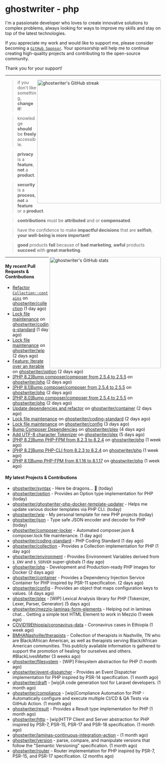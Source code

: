 # ghostwriter - php

I'm a passionate developer who loves to create innovative solutions to complex problems, always looking for ways to improve my skills and stay on top of the latest technologies.

If you appreciate my work and would like to support me, please consider becoming a [`GitHub Sponsor`](https://github.com/sponsors/ghostwriter). Your sponsorship will help me to continue creating high-quality projects and contributing to the open-source community.

Thank you for your support!

---

<img alt="ghostwriter's GitHub streak" width="400px" align="right" src="https://github-readme-streak-stats.herokuapp.com/?cache_seconds=1800&user=ghostwriter">

> if you don't like something, **change it**!

> knowledge **should** be **freely** accessible.

> **privacy** is a **feature**, **not** a **product**.

> **security** is a **process**, **not** a **feature** or a **product**.

> **contributions** must be **attributed** and or **compensated**.

> have the confidence to make **impactful decisions** that are **selfish**, **your well-being is more important**!

> **good** products **fail** because of **bad marketing**, **awful** products **succeed** with **great marketing**.

<img alt="ghostwriter's GitHub stats" width="360px" align="right" src="https://github-readme-stats.vercel.app/api?cache_seconds=1800&username=ghostwriter&show_icons=true&count_private=true&hide_title=true&hide_rank=true&icon_color=333">

---

#### My recent Pull Requests & Contributions

- [Refactor `Collection::contains`](https://github.com/ghostwriter/collection/pull/13) on [ghostwriter/collection](https://github.com/ghostwriter/collection) (1 day ago)
- [Lock file maintenance](https://github.com/ghostwriter/coding-standard/pull/18) on [ghostwriter/coding-standard](https://github.com/ghostwriter/coding-standard) (1 day ago)
- [Lock file maintenance](https://github.com/ghostwriter/wip/pull/33) on [ghostwriter/wip](https://github.com/ghostwriter/wip) (2 days ago)
- [Feature: Iterate over an iterable](https://github.com/ghostwriter/option/pull/31) on [ghostwriter/option](https://github.com/ghostwriter/option) (2 days ago)
- [[PHP 8.2]Bump composer/composer from 2.5.4 to 2.5.5](https://github.com/ghostwriter/php/pull/310) on [ghostwriter/php](https://github.com/ghostwriter/php) (2 days ago)
- [[PHP 8.1]Bump composer/composer from 2.5.4 to 2.5.5](https://github.com/ghostwriter/php/pull/309) on [ghostwriter/php](https://github.com/ghostwriter/php) (2 days ago)
- [[PHP 8.0]Bump composer/composer from 2.5.4 to 2.5.5](https://github.com/ghostwriter/php/pull/308) on [ghostwriter/php](https://github.com/ghostwriter/php) (2 days ago)
- [Update dependencies and refactor](https://github.com/ghostwriter/container/pull/18) on [ghostwriter/container](https://github.com/ghostwriter/container) (2 days ago)
- [Lock file maintenance](https://github.com/ghostwriter/coding-standard/pull/17) on [ghostwriter/coding-standard](https://github.com/ghostwriter/coding-standard) (2 days ago)
- [Lock file maintenance](https://github.com/ghostwriter/config/pull/7) on [ghostwriter/config](https://github.com/ghostwriter/config) (3 days ago)
- [Bump Composer Dependencies](https://github.com/ghostwriter/plex/pull/2) on [ghostwriter/plex](https://github.com/ghostwriter/plex) (4 days ago)
- [Add UTF-8 character Tokenizer](https://github.com/ghostwriter/plex/pull/1) on [ghostwriter/plex](https://github.com/ghostwriter/plex) (5 days ago)
- [[PHP 8.2]Bump PHP-FPM from 8.2.3 to 8.2.4](https://github.com/ghostwriter/php/pull/307) on [ghostwriter/php](https://github.com/ghostwriter/php) (1 week ago)
- [[PHP 8.2]Bump PHP-CLI from 8.2.3 to 8.2.4](https://github.com/ghostwriter/php/pull/306) on [ghostwriter/php](https://github.com/ghostwriter/php) (1 week ago)
- [[PHP 8.1]Bump PHP-FPM from 8.1.16 to 8.1.17](https://github.com/ghostwriter/php/pull/305) on [ghostwriter/php](https://github.com/ghostwriter/php) (1 week ago)

#### My latest Projects & Contributions

- [ghostwriter/syntax](https://github.com/ghostwriter/syntax) - Here be dragons... 🐉 (today)
- [ghostwriter/option](https://github.com/ghostwriter/option) - Provides an Option type implementation for PHP (today)
- [ghostwriter/ghostwriter-php-docker-template-updater](https://github.com/ghostwriter/ghostwriter-php-docker-template-updater) - Helps me update various docker templates via PHP CLI. (today)
- [ghostwriter/wip](https://github.com/ghostwriter/wip) - My personal template for new PHP projects (today)
- [ghostwriter/json](https://github.com/ghostwriter/json) - Type safe JSON encoder and decoder for PHP (today)
- [ghostwriter/composer-locker](https://github.com/ghostwriter/composer-locker) - Automated composer.json &amp; composer.lock file maintenance. (1 day ago)
- [ghostwriter/coding-standard](https://github.com/ghostwriter/coding-standard) - PHP Coding Standard (1 day ago)
- [ghostwriter/collection](https://github.com/ghostwriter/collection) - Provides a Collection implementation for PHP (1 day ago)
- [ghostwriter/environment](https://github.com/ghostwriter/environment) - Provides Environment Variables derived from `$_ENV` and `$_SERVER` super-globals (1 day ago)
- [ghostwriter/php](https://github.com/ghostwriter/php) - Development and Production-ready PHP Images for Docker (2 days ago)
- [ghostwriter/container](https://github.com/ghostwriter/container) - Provides a Dependency Injection Service Container for PHP inspired by PSR-11 specification. (2 days ago)
- [ghostwriter/config](https://github.com/ghostwriter/config) - Provides an object that maps configuration keys to values. (4 days ago)
- [ghostwriter/plex](https://github.com/ghostwriter/plex) - [WIP] Lexical Analysis library for PHP (Tokenizer, Lexer, Parser, Generator) (5 days ago)
- [ghostwriter/mezzio-laminas-form-elements](https://github.com/ghostwriter/mezzio-laminas-form-elements) - Helping out in laminas chat... Getting a simple text HTML Element to work in Mezzio (1 week ago)
- [COVID19Ethiopia/coronavirus-data](https://github.com/COVID19Ethiopia/coronavirus-data) - Coronavirus cases in Ethiopia (1 week ago)
- [BMHANashville/therapists](https://github.com/BMHANashville/therapists) - Collection of therapists in Nashville, TN who are Black/African American, as well as therapists serving Black/African American communities. This publicly available information is gathered to support the promotion of healing for ourselves and others. #BlackLivesMatter (3 weeks ago)
- [ghostwriter/filesystem](https://github.com/ghostwriter/filesystem) - [WIP] Filesystem abstraction for PHP (1 month ago)
- [ghostwriter/event-dispatcher](https://github.com/ghostwriter/event-dispatcher) - Provides an Event Dispatcher implementation for PHP inspired by PSR-14 specification. (1 month ago)
- [ghostwriter/draft](https://github.com/ghostwriter/draft) - [wip]A code generation tool for Laravel developers. (1 month ago)
- [ghostwriter/compliance](https://github.com/ghostwriter/compliance) - [wip]Compliance Automation for PHP - Automatically configure and execute multiple CI/CD &amp; QA Tests via GitHub Action. (1 month ago)
- [ghostwriter/result](https://github.com/ghostwriter/result) - Provides a Result type implementation for PHP (1 month ago)
- [ghostwriter/http](https://github.com/ghostwriter/http) - [wip]HTTP Client and Server abstraction for PHP inspired by PSR-7, PSR-15, PSR-17 and PSR-18 specification. (1 month ago)
- [ghostwriter/laminas-continuous-integration-action](https://github.com/ghostwriter/laminas-continuous-integration-action) -  (1 month ago)
- [ghostwriter/version](https://github.com/ghostwriter/version) - parse, compare, and manipulate versions that follow the &#34;Semantic Versioning&#34; specification. (1 month ago)
- [ghostwriter/router](https://github.com/ghostwriter/router) - Router implementation for PHP inspired by PSR-7, PSR-15, and PSR-17 specification. (2 months ago)
